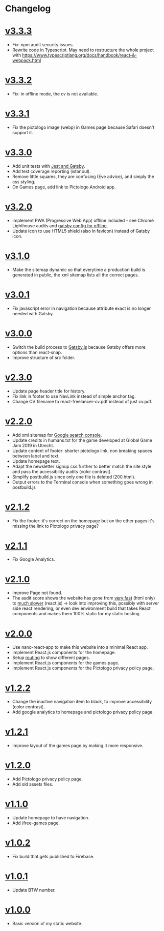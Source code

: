 # Changelog

# [v3.3.3](https://github.com/ebabel-games/ebabel-games/releases/tag/v3.3.3)
- Fix: npm audit security issues.
- Rewrite code in Typescript. May need to restructure the whole project with https://www.typescriptlang.org/docs/handbook/react-&-webpack.html

# [v3.3.2](https://github.com/ebabel-games/ebabel-games/releases/tag/v3.3.2)
- Fix: in offline mode, the cv is not available.

# [v3.3.1](https://github.com/ebabel-games/ebabel-games/releases/tag/v3.3.1)
- Fix the pictologo image (webp) in Games page because Safari doesn't support it.

# [v3.3.0](https://github.com/ebabel-games/ebabel-games/releases/tag/v3.3.0)
- Add unit tests with [Jest and Gatsby](https://www.gatsbyjs.org/docs/unit-testing/).
- Add test coverage reporting (istanbul).
- Remove little squares, they are confusing (Eve advice), and simply the css styling.
- On Games page, add link to Pictologo Android app.

# [v3.2.0](https://github.com/ebabel-games/ebabel-games/releases/tag/v3.2.0)
- Implement PWA (Progressive Web App) offline included - see Chrome Lighthouse audits and [gatsby config for offline](./gatsby-config.js).
- Update icon to use HTML5 shield (also in favicon) instead of Gatsby icon.

# [v3.1.0](https://github.com/ebabel-games/ebabel-games/releases/tag/v3.1.0)
- Make the sitemap dynamic so that everytime a production build is generated in public, the xml sitemap lists all the correct pages.

# [v3.0.1](https://github.com/ebabel-games/ebabel-games/releases/tag/v3.0.1)
- Fix javascript error in navigation because attribute exact is no longer needed with Gatsby.

# [v3.0.0](https://github.com/ebabel-games/ebabel-games/releases/tag/v3.0.0)
- Switch the build process to [Gatsby.js](https://www.gatsbyjs.org) because Gatsby offers more options than react-snap.
- Improve structure of src folder.

# [v2.3.0](https://github.com/ebabel-games/ebabel-games/releases/tag/v2.3.0)
- Update page header title for history.
- Fix link in footer to use NavLink instead of simple anchor tag.
- Change CV filename to react-freelancer-cv.pdf instead of just cv.pdf.

# [v2.2.0](https://github.com/ebabel-games/ebabel-games/releases/tag/v2.2.0)
- Add xml sitemap for [Google search console](https://search.google.com/search-console/).
- Update credits in humans.txt for the game developed at Global Game Jam 2019 in Utrecht.
- Update content of footer: shorter pictologo link, non breaking spaces between label and text.
- Update homepage text.
- Adapt the newsletter signup css further to better match the site style and pass the accessibility audits (color contrast).
- Simplify postbuild.js since only one file is deleted (200.html).
- Output errors to the Terminal console when something goes wrong in postbuild.js

# [v2.1.2](https://github.com/ebabel-games/ebabel-games/releases/tag/v2.1.2)
- Fix the footer: it's correct on the homepage but on the other pages it's missing the link to Pictologo privacy page?

# [v2.1.1](https://github.com/ebabel-games/ebabel-games/releases/tag/v2.1.1)
- Fix Google Analytics.

# [v2.1.0](https://github.com/ebabel-games/ebabel-games/releases/tag/v2.1.0)
- Improve Page not found.
- The audit score shows the website has gone from [very fast](assets/building/chrome-audit-score-2019-03-24.png)  (html only) to [much slower](assets/building/chrome-audit-score-2019-04-04.png) (react.js) -> look into improving this, possibly with server side react rendering, or even dev environment build that takes React components and makes them 100% static for my static hosting.

# [v2.0.0](https://github.com/ebabel-games/ebabel-games/releases/tag/v2.0.0)
- Use nano-react-app to make this website into a minimal React app.
- Implement React.js components for the homepage.
- Setup [routing](https://medium.com/the-andela-way/understanding-the-fundamentals-of-routing-in-react-b29f806b157e) to show different pages.
- Implement React.js components for the games page.
- Implement React.js components for the Pictologo privacy policy page.

# [v1.2.2](https://github.com/ebabel-games/ebabel-games/releases/tag/v1.2.2)
- Change the inactive navigation item to black, to improve accessibility (color contrast).
- Add google analytics to homepage and pictologo privacy policy page.

# [v1.2.1](https://github.com/ebabel-games/ebabel-games/releases/tag/v1.2.1)
- Improve layout of the games page by making it more responsive.

# [v1.2.0](https://github.com/ebabel-games/ebabel-games/releases/tag/v1.2.0)
- Add Pictologo privacy policy page.
- Add old assets files.

# [v1.1.0](https://github.com/ebabel-games/ebabel-games/releases/tag/v1.1.0)
- Update homepage to have navigation.
- Add /free-games page.

# [v1.0.2](https://github.com/ebabel-games/ebabel-games/releases/tag/v1.0.2)
- Fix build that gets published to Firebase.

# [v1.0.1](https://github.com/ebabel-games/ebabel-games/releases/tag/v1.0.1)
- Update BTW number.

# [v1.0.0](https://github.com/ebabel-games/ebabel-games/releases/tag/v1.0.0)
- Basic version of my static website.
